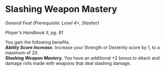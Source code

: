 # Slashing Weapon Mastery
*General Feat (Prerequisite: Level 4+, Slasher)*

*Player's Handbook II, pg. 81*

You gain the following benefits.    
***Ability Score Increase.*** Increase your Strength or Dexterity score by 1, to a maximum of 20.  
***Slashing Weapon Mastery.*** You have an additional +2 bonus to attack and damage rolls made with weapons that deal slashing damage.